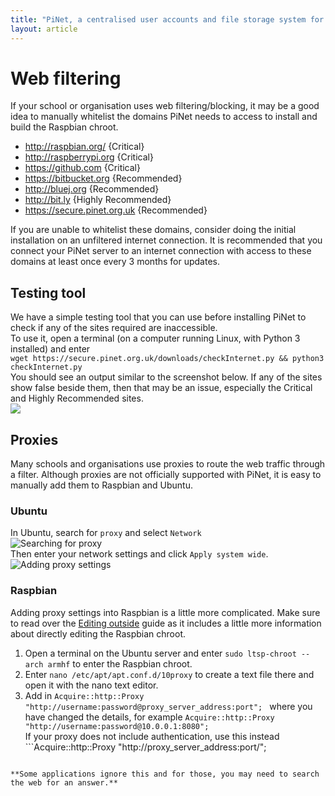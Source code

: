 ```yaml
---
title: "PiNet, a centralised user accounts and file storage system for a Raspberry Pi classroom."
layout: article
---
```

# Web filtering  
If your school or organisation uses web filtering/blocking, it may be a good idea to manually whitelist the domains PiNet needs to access to install and build the Raspbian chroot.   
- http://raspbian.org/ {Critical}    
- http://raspberrypi.org {Critical}   
- https://github.com {Critical}   
- https://bitbucket.org {Recommended}   
- http://bluej.org {Recommended}
- http://bit.ly {Highly Recommended}   
- https://secure.pinet.org.uk {Recommended}   
    
If you are unable to whitelist these domains, consider doing the initial installation on an unfiltered internet connection. It is recommended that you connect your PiNet server to an internet connection with access to these domains at least once every 3 months for updates.      
   
## Testing tool   
We have a simple testing tool that you can use before installing PiNet to check if any of the sites required are inaccessible.    
To use it, open a terminal (on a computer running Linux, with Python 3 installed) and enter   
```wget https://secure.pinet.org.uk/downloads/checkInternet.py && python3 checkInternet.py```    
You should see an output similar to the screenshot below. If any of the sites show false beside them, then that may be an issue, especially the Critical and Highly Recommended sites.   
![](../../assets/images/web-tester.png)     

## Proxies   
Many schools and organisations use proxies to route the web traffic through a filter. Although proxies are not officially supported with PiNet, it is easy to manually add them to Raspbian and Ubuntu.  

### Ubuntu   
In Ubuntu, search for ```proxy``` and select ```Network```    
![Searching for proxy](/assets/images/ubuntu-proxy-1.jpg)   
Then enter your network settings and click ```Apply system wide```.   
![Adding proxy settings](/assets/images/ubuntu-proxy-2.jpg)   

### Raspbian   
Adding proxy settings into Raspbian is a little more complicated. Make sure to read over the [Editing outside](editing-outside.html) guide as it includes a little more information about directly editing the Raspbian chroot.   
1. Open a terminal on the Ubuntu server and enter ```sudo ltsp-chroot --arch armhf``` to enter the Raspbian chroot.   
2. Enter ```nano /etc/apt/apt.conf.d/10proxy``` to create a text file there and open it with the nano text editor.   
3. Add in ```Acquire::http::Proxy "http://username:password@proxy_server_address:port"; ``` where you have changed the details, for example ```Acquire::http::Proxy "http://username:password@10.0.0.1:8080"; ```   
If your proxy does not include authentication, use this instead ```Acquire::http::Proxy "http://proxy_server_address:port/";
```.   
   
**Some applications ignore this and for those, you may need to search the web for an answer.**   
